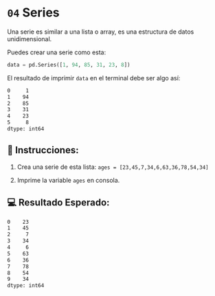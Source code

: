 # `04` Series

Una serie es similar a una lista o array, es una estructura de datos unidimensional.

Puedes crear una serie como esta: 

```py
data = pd.Series([1, 94, 85, 31, 23, 8])
```

El resultado de imprimir `data` en el terminal debe ser algo así:  

```bash
0     1
1    94
2    85
3    31
4    23
5     8
dtype: int64
```

## 📝 Instrucciones: 

1. Crea una serie de esta lista: `ages = [23,45,7,34,6,63,36,78,54,34]`

2. Imprime la variable `ages` en consola.

## 💻 Resultado Esperado:

```bash
0    23
1    45
2     7
3    34
4     6
5    63
6    36
7    78
8    54
9    34
dtype: int64
```
